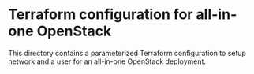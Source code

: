# Terraform configuration for all-in-one OpenStack

This directory contains a parameterized Terraform configuration
to setup network and a user for an all-in-one OpenStack deployment.
